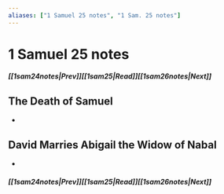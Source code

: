 ```yaml
---
aliases: ["1 Samuel 25 notes", "1 Sam. 25 notes"]
---
```

# 1 Samuel 25 notes
##### <span class=arrow-left></span>[[1sam24notes|Prev]]<span class=navigation-separator></span>[[1sam25|Read]]<span class=navigation-separator></span>[[1sam26notes|Next]]<span class=arrow-right></span>
## The Death of Samuel
- 
## David Marries Abigail the Widow of Nabal
- 
##### <span class=arrow-left></span>[[1sam24notes|Prev]]<span class=navigation-separator></span>[[1sam25|Read]]<span class=navigation-separator></span>[[1sam26notes|Next]]<span class=arrow-right></span>